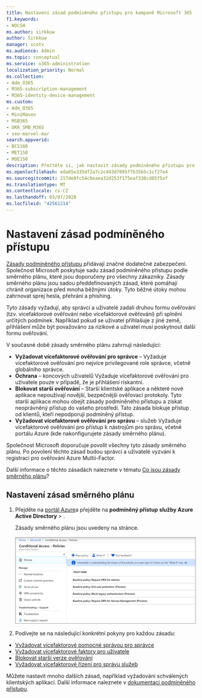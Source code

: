 ```yaml
---
title: Nastavení zásad podmíněného přístupu pro kampaně Microsoft 365
f1.keywords:
- NOCSH
ms.author: sirkkuw
author: Sirkkuw
manager: scotv
ms.audience: Admin
ms.topic: conceptual
ms.service: o365-administration
localization_priority: Normal
ms.collection:
- Adm_O365
- M365-subscription-management
- M365-identity-device-management
ms.custom:
- Adm_O365
- MiniMaven
- MSB365
- OKR_SMB_M365
- seo-marvel-mar
search.appverid:
- BCS160
- MET150
- MOE150
description: Přečtěte si, jak nastavit zásady podmíněného přístupu pro kampaně Microsoft 365, abyste přidali podstatné další zabezpečení.
ms.openlocfilehash: eda65e335df2a7c2c443d7095f7b35b5c1cf27e4
ms.sourcegitcommit: 217de0fc54cbeaea32d253f175eaf338cd85f5af
ms.translationtype: MT
ms.contentlocale: cs-CZ
ms.lasthandoff: 03/07/2020
ms.locfileid: "42561214"
---
```

# <a name="set-up-conditional-access-policies"></a>Nastavení zásad podmíněného přístupu

[Zásady podmíněného přístupu](https://docs.microsoft.com/azure/active-directory/conditional-access/overview) přidávají značné dodatečné zabezpečení. Společnost Microsoft poskytuje sadu zásad podmíněného přístupu podle směrného plánu, které jsou doporučeny pro všechny zákazníky. Zásady směrného plánu jsou sadou předdefinovaných zásad, které pomáhají chránit organizace před mnoha běžnými útoky. Tyto běžné útoky mohou zahrnovat sprej hesla, přehrání a phishing.

Tyto zásady vyžadují, aby správci a uživatelé zadali druhou formu ověřování (tzv. vícefaktorové ověřování nebo vícefaktorové ověřování) při splnění určitých podmínek. Například pokud se uživatel přihlašuje z jiné země, přihlášení může být považováno za rizikové a uživatel musí poskytnout další formu ověřování. 

V současné době zásady směrného plánu zahrnují následující:
- **Vyžadovat vícefaktorové ověřování pro správce** &ndash; Vyžaduje vícefaktorové ověřování pro nejvíce privilegované role správce, včetně globálního správce.
- **Ochrana** &ndash; koncových uživatelů Vyžaduje vícefaktorové ověřování pro uživatele pouze v případě, že je přihlášení riskantní. 
- **Blokovat starší ověřování** &ndash; Starší klientské aplikace a některé nové aplikace nepoužívají novější, bezpečnější ověřovací protokoly. Tyto starší aplikace mohou obejít zásady podmíněného přístupu a získat neoprávněný přístup do vašeho prostředí. Tato zásada blokuje přístup od klientů, kteří nepodporují podmíněný přístup. 
- **Vyžadovat vícefaktorové ověřování pro správu** &ndash; služeb Vyžaduje vícefaktorové ověřování pro přístup k nástrojům pro správu, včetně portálu Azure (kde nakonfigurujete zásady směrného plánu). 

Společnost Microsoft doporučuje povolit všechny tyto zásady směrného plánu. Po povolení těchto zásad budou správci a uživatelé vyzváni k registraci pro ověřování Azure Multii-Factor.

Další informace o těchto zásadách naleznete v tématu [Co jsou zásady směrného plánu](https://docs.microsoft.com/azure/active-directory/conditional-access/concept-baseline-protection)?


## <a name="set-up-baseline-policies"></a>Nastavení zásad směrného plánu

1. Přejděte na [portál Azure](https://portal.azure.com)a přejděte na **podmíněný přístup** **služby Azure Active Directory** \> .
    
    Zásady směrného plánu jsou uvedeny na stránce. <br/> <br/>
    ![Stránka se seznamem zásad směrného plánu pro podmíněný přístup.](../media/baslinepolicies.png)
1. Podívejte se na následující konkrétní pokyny pro každou zásadu:

  - [Vyžadovat vícefaktorové pomocné správou pro správce](https://docs.microsoft.com/azure/active-directory/conditional-access/howto-baseline-protect-administrators)
- [Vyžadovat vícefaktorové faktory pro uživatele](https://docs.microsoft.com/azure/active-directory/conditional-access/howto-baseline-protect-end-users)  
 - [Blokovat starší verze ověřování](https://docs.microsoft.com/azure/active-directory/conditional-access/howto-baseline-protect-legacy-auth)
  - [Vyžadovat vícefaktorové řízení pro správu služeb](https://docs.microsoft.com/azure/active-directory/conditional-access/howto-baseline-protect-azure)

Můžete nastavit mnoho dalších zásad, například vyžadování schválených klientských aplikací. Další informace naleznete v [dokumentaci podmíněného přístupu](https://docs.microsoft.com/azure/active-directory/conditional-access/).
